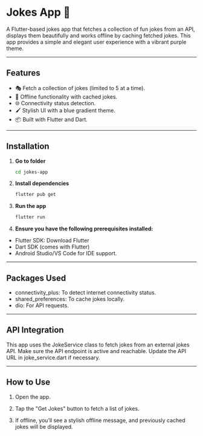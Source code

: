 # **Jokes App** 🤣

A Flutter-based jokes app that fetches a collection of fun jokes from an API, displays them beautifully and works offline by caching fetched jokes. This app provides a simple and elegant user experience with a vibrant purple theme.

---

## **Features**
- 🎭 Fetch a collection of jokes (limited to 5 at a time).
- 💾 Offline functionality with cached jokes.
- 🌐 Connectivity status detection.
- 🖌️ Stylish UI with a blue gradient theme.
- 📦 Built with Flutter and Dart.

---


## **Installation**

1. **Go to folder**  
   ```bash
   cd jokes-app

2. **Install dependencies**  
   ```bash
   flutter pub get

3. **Run the app**  
   ```bash
   flutter run

4. **Ensure you have the following prerequisites installed:**  
- Flutter SDK: Download Flutter
- Dart SDK (comes with Flutter)
- Android Studio/VS Code for IDE support.

---

## **Packages Used**

- connectivity_plus: To detect internet connectivity status.
- shared_preferences: To cache jokes locally.
- dio: For API requests.

---

## **API Integration**

This app uses the JokeService class to fetch jokes from an external jokes API. Make sure the API endpoint is active and reachable. Update the API URL in joke_service.dart if necessary.

---

## **How to Use**

1. Open the app.

2. Tap the "Get Jokes" button to fetch a list of jokes.

3. If offline, you’ll see a stylish offline message, and previously cached jokes will be displayed.
